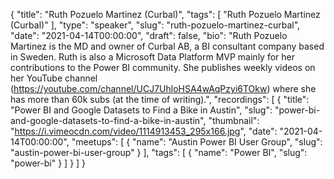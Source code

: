{
  "title": "Ruth Pozuelo Martinez (Curbal)",
  "tags": [
    "Ruth Pozuelo Martinez (Curbal)"
  ],
  "type": "speaker",
  "slug": "ruth-pozuelo-martinez-curbal",
  "date": "2021-04-14T00:00:00",
  "draft": false,
  "bio": "Ruth Pozuelo Martinez is the MD and owner of Curbal AB, a BI consultant company based in Sweden. Ruth is also a Microsoft Data Platform MVP mainly for her contributions to the Power BI community. She publishes weekly videos on her YouTube channel (https://youtube.com/channel/UCJ7UhloHSA4wAqPzyi6TOkw) where she has more than 60k subs (at the time of writing).",
  "recordings": [
    {
      "title": "Power BI and Google Datasets to Find a Bike in Austin",
      "slug": "power-bi-and-google-datasets-to-find-a-bike-in-austin",
      "thumbnail": "https://i.vimeocdn.com/video/1114913453_295x166.jpg",
      "date": "2021-04-14T00:00:00",
      "meetups": [
        {
          "name": "Austin Power BI User Group",
          "slug": "austin-power-bi-user-group"
        }
      ],
      "tags": [
        {
          "name": "Power BI",
          "slug": "power-bi"
        }
      ]
    }
  ]
}